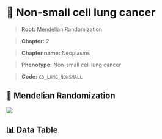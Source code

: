# 🧪 Non-small cell lung cancer

> **Root:** Mendelian Randomization

> **Chapter:** 2  

> **Chapter name:** Neoplasms

> **Phenotype:** Non-small cell lung cancer  

> **Code:** `C3_LUNG_NONSMALL`

## 🧬 Mendelian Randomization  

<img src="/MR/Figures/Forward/C3_LUNG_NONSMALL.png"/>

## 📊 Data Table

<CsvTableMRF src="/MR/Data/Forward/C3_LUNG_NONSMALL.csv"/>
